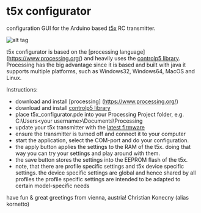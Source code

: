 t5x configurator
================
configuration GUI for the Arduino based [t5x](https://github.com/ckonecny/t5x) RC transmitter.


![alt tag](https://raw.github.com/ckonecny/t5x_configurator/branch/resources/images/t5x_configurator.PNG)


t5x configurator is based on the [processing language] (https://www.processing.org/) and heavily uses the [controlp5 library](http://www.sojamo.de/libraries/controlP5/).
Processing has the big advantage since it is based and built with java it supports multiple platforms, such as Windows32, Windows64, MacOS and Linux.

Instructions: 
- download and install [processing] (https://www.processing.org/)
- download and install [controlp5 library](http://www.sojamo.de/libraries/controlP5/)
- place t5x_configurator.pde into your Processing Project folder, e.g. C:\Users\<your username>\Documents\Processing 
- update your t5x transmitter with the [latest firmware](https://github.com/ckonecny/t5x)
- ensure the transmitter is turned off and connect it to your computer
- start the application, select the COM-port and do your configuration.
- the apply button applies the settings to the RAM of the t5x. doing that way you can try your settings and play around with them.
- the save button stores the settings into the EEPROM flash of the t5x.
- note, that there are profile specific settings and t5x device specific settings.
  the device specific settings are global and hence shared by all profiles
  the profile specific settings are intended to be adapted to certain model-specific needs


have fun & great greetings from vienna, austria!
Christian Konecny (alias kornetto)


